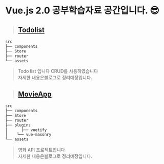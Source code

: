 # Vue.js 2.0 공부학습자료 공간입니다. 😎

> ## [Todolist](https://sleepy-lichterman-6bab5b.netlify.app/)

```sh
src
├── components
├── Store
├── router
└── assets
```

> Todo list 입니다 CRUD를 사용하였습니다  
> 자세한 내용은블로그로 정리예정입니다.

> ## [MovieApp](https://vue-movie-app-f6cb2.firebaseapp.com/)

```sh
src
├── components
├── Store
├── router
├── plugins
│	   ├── vuetify
│    └── vue-masonry
└── assets
```

> 영화 API 프로젝트입니다  
> 자세한 내용은블로그로 정리예정입니다.

